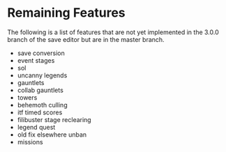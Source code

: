 # Remaining Features

The following is a list of features that are not yet implemented in the 3.0.0
branch of the save editor but are in the master branch.

- save conversion
- event stages
- sol
- uncanny legends
- gauntlets
- collab gauntlets
- towers
- behemoth culling
- itf timed scores
- filibuster stage reclearing
- legend quest
- old fix elsewhere unban
- missions
